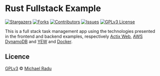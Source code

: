 #  Rust Fullstack Example

[![Stargazers][stars-shield]][stars-url]
[![Forks][forks-shield]][forks-url]
[![Contributors][contributors-shield]][contributors-url]
[![Issues][issues-shield]][issues-url]
[![GPLv3 License][license-shield]][license-url]

This is a full stack task management app using the technologies presented in the frontend and backend examples, respectively [Actix Web](https://actix.rs/), [AWS DynamoDB](https://aws.amazon.com/dynamodb/) and [YEW](https://yew.rs/) and [Docker](https://www.docker.com/).

## Licence

[GPLv3](michaelradu/rust-fullstack-example/LICENSE) © [Michael Radu](https://www.mihairadu.cf)



<!-- MARKDOWN LINKS & IMAGES -->
<!-- https://www.markdownguide.org/basic-syntax/#reference-style-links -->
[contributors-shield]: https://img.shields.io/github/contributors/michaelradu/rust-fullstack-example.svg?style=social
[contributors-url]: https://github.com/michaelradu/rust-fullstack-example/graphs/contributors
[forks-shield]: https://img.shields.io/github/forks/michaelradu/rust-fullstack-example.svg?style=social
[forks-url]: https://github.com/michaelradu/rust-fullstack-example/network/members
[stars-shield]: https://img.shields.io/github/stars/michaelradu/rust-fullstack-example.svg?style=social
[stars-url]: https://github.com/michaelradu/rust-fullstack-example/stargazers
[issues-shield]: https://img.shields.io/github/issues/michaelradu/rust-fullstack-example.svg?style=social
[issues-url]: https://github.com/michaelradu/rust-fullstack-example/issues
[license-shield]: https://img.shields.io/github/license/michaelradu/rust-fullstack-example.svg?style=social
[license-url]: https://github.com/michaelradu/rust-fullstack-example/blob/master/LICENSE